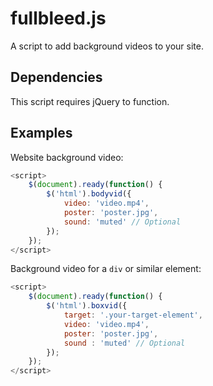 # fullbleed.js
A script to add background videos to your site.

## Dependencies
This script requires jQuery to function.

## Examples
Website background video:

```javascript
<script>
	$(document).ready(function() {
		$('html').bodyvid({
			video: 'video.mp4',
			poster: 'poster.jpg',
			sound: 'muted' // Optional
		});
	});
</script>
```
Background video for a `div` or similar element:

```javascript
<script>
	$(document).ready(function() {
		$('html').boxvid({
			target: '.your-target-element',
			video: 'video.mp4',
			poster: 'poster.jpg',
			sound : 'muted' // Optional
		});
	});
</script>
```
